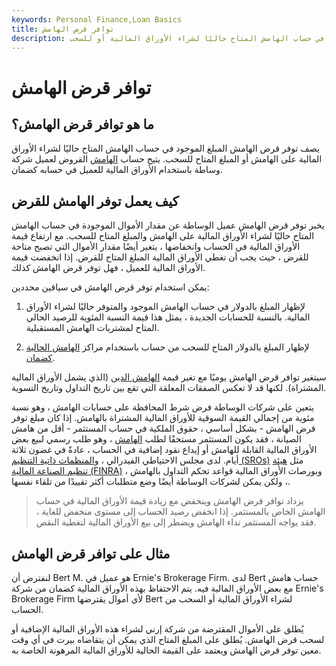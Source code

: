 ```yaml
---
keywords: Personal Finance,Loan Basics
title: توافر قرض الهامش
description: يصف توفر قرض الهامش المبلغ الموجود في حساب الهامش المتاح حاليًا لشراء الأوراق المالية أو للسحب.
---
```


# توافر قرض الهامش
## ما هو توافر قرض الهامش؟

يصف توفر قرض الهامش المبلغ الموجود في حساب الهامش المتاح حاليًا لشراء الأوراق المالية على الهامش أو المبلغ المتاح للسحب. يتيح حساب [الهامش](/marginaccount) القروض لعميل شركة وساطة باستخدام الأوراق المالية للعميل في حسابه كضمان.

## كيف يعمل توفر الهامش للقرض

يخبر توفر قرض الهامش عميل الوساطة عن مقدار الأموال الموجودة في حساب الهامش المتاح حاليًا لشراء الأوراق المالية على الهامش والمبلغ المتاح للسحب. مع ارتفاع قيمة الأوراق المالية في الحساب وانخفاضها ، يتغير أيضًا مقدار الأموال التي تصبح متاحة للقرض ، حيث يجب أن تغطي الأوراق المالية المبلغ المتاح للقرض. إذا انخفضت قيمة الأوراق المالية للعميل ، فهل توفر قرض الهامش كذلك.

يمكن استخدام توفر قرض الهامش في سياقين محددين:

1. لإظهار المبلغ بالدولار في حساب الهامش الموجود والمتوفر حاليًا لشراء الأوراق المالية. بالنسبة للحسابات الجديدة ، يمثل هذا قيمة النسبة المئوية للرصيد الحالي المتاح لمشتريات الهامش المستقبلية.

1. لإظهار المبلغ بالدولار المتاح للسحب من حساب باستخدام مراكز [الهامش الحالية](/marginable) [كضمان](/collateral).

سيتغير توافر قرض الهامش يوميًا مع تغير قيمة [الهامش الدين](/margin_debt) (الذي يشمل الأوراق المالية المشتراة). لكنها قد لا تعكس الصفقات المعلقة التي تقع بين تاريخ التداول وتاريخ التسوية.

يتعين على شركات الوساطة فرض شرط المحافظة على حسابات الهامش ، وهو نسبة مئوية من إجمالي القيمة السوقية للأوراق المالية المشتراة بالهامش. إذا كان مبلغ توفر قرض الهامش - بشكل أساسي ، حقوق الملكية في حساب المستثمر - أقل من هامش الصيانة ، فقد يكون المستثمر مستحقًا لطلب [الهامش](/margincall) ، وهو طلب رسمي لبيع بعض الأوراق المالية القابلة للهامش أو إيداع نقود إضافية في الحساب ، عادةً في غضون ثلاثة أيام. لدى مجلس الاحتياطي الفيدرالي ، [والمنظمات ذاتية التنظيم (SROs)](/sro) مثل [هيئة تنظيم الصناعة المالية (FINRA)](/finra) ، وبورصات الأوراق المالية قواعد تحكم التداول بالهامش ، ولكن يمكن لشركات الوساطة أيضًا وضع متطلبات أكثر تقييدًا من تلقاء نفسها.

> يزداد توافر قرض الهامش وينخفض مع زيادة قيمة الأوراق المالية في حساب الهامش الخاص بالمستثمر. إذا انخفض رصيد الحساب إلى مستوى منخفض للغاية ، فقد يواجه المستثمر نداء الهامش ويضطر إلى بيع الأوراق المالية لتغطية النقص.

>

## مثال على توافر قرض الهامش

لنفترض أن Bert M. هو عميل في Ernie's Brokerage Firm. لدى Bert حساب هامش مع بعض الأوراق المالية فيه. يتم الاحتفاظ بهذه الأوراق المالية كضمان من شركة Ernie's Brokerage Firm لأي أموال يقترضها Bert لشراء الأوراق المالية أو السحب من الحساب.

يُطلق على الأموال المقترضة من شركة إرني لشراء هذه الأوراق المالية الإضافية أو لسحب قرض الهامش. يُطلق على المبلغ المتاح الذي يمكن أن يتقاضاه بيرت في أي وقت معين توفر قرض الهامش ويعتمد على القيمة الحالية للأوراق المالية المرهونة الخاصة به.

